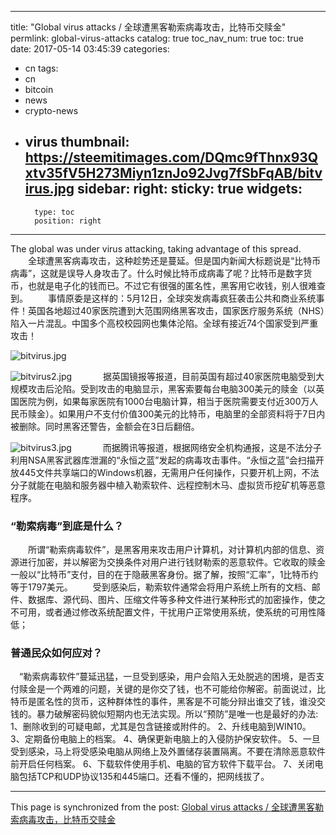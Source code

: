 
---
title: "Global virus attacks / 全球遭黑客勒索病毒攻击，比特币交赎金"
permlink: global-virus-attacks
catalog: true
toc_nav_num: true
toc: true
date: 2017-05-14 03:45:39
categories:
- cn
tags:
- cn
- bitcoin
- news
- crypto-news
- virus
thumbnail: https://steemitimages.com/DQmc9fThnx93Qxtv35fV5H273Miyn1znJo92Jvg7fSbFqAB/bitvirus.jpg
sidebar:
    right:
        sticky: true
widgets:
    -
        type: toc
        position: right
---


The global was under virus attacking, taking advantage of this spread.
　　全球遭黑客病毒攻击，这种趁势还是蔓延。但是国内新闻大标题说是“比特币病毒”，这就是误导人身攻击了。什么时候比特币成病毒了呢？比特币是数字货币，也就是电子化的钱而已。不过它有很强的匿名性，黑客用它收钱，别人很难查到。
　　事情原委是这样的：5月12日，全球突发病毒疯狂袭击公共和商业系统事件！英国各地超过40家医院遭到大范围网络黑客攻击，国家医疗服务系统（NHS）陷入一片混乱。中国多个高校校园网也集体沦陷。全球有接近74个国家受到严重攻击！

![bitvirus.jpg](https://steemitimages.com/DQmc9fThnx93Qxtv35fV5H273Miyn1znJo92Jvg7fSbFqAB/bitvirus.jpg)

![bitvirus2.jpg](https://steemitimages.com/DQmTmPYsaNnQTpzfdv9oSrpPvZHhWBZjg37Rk2DULQcm7M5/bitvirus2.jpg)
　
　　据英国镜报等报道，目前英国有超过40家医院电脑受到大规模攻击后沦陷。受到攻击的电脑显示，黑客索要每台电脑300美元的赎金（以英国医院为例，如果每家医院有1000台电脑计算，相当于医院需要支付近300万人民币赎金）。如果用户不支付价值300美元的比特币，电脑里的全部资料将于7日内被删除。同时黑客还警告，金额会在3日后翻倍。

![bitvirus3.jpg](https://steemitimages.com/DQmUNvWWqBjuWoyusgpshLmTFYK6aTZnx5G5atyX2JREK1q/bitvirus3.jpg)
　
　　而据腾讯等报道，根据网络安全机构通报，这是不法分子利用NSA黑客武器库泄漏的“永恒之蓝”发起的病毒攻击事件。“永恒之蓝”会扫描开放445文件共享端口的Windows机器，无需用户任何操作，只要开机上网，不法分子就能在电脑和服务器中植入勒索软件、远程控制木马、虚拟货币挖矿机等恶意程序。

### “勒索病毒”到底是什么？
　　所谓“勒索病毒软件”，是黑客用来攻击用户计算机，对计算机内部的信息、资源进行加密，并以解密为交换条件对用户进行钱财勒索的恶意软件。它收取的赎金一般以“比特币”支付，目的在于隐蔽黑客身份。据了解，按照“汇率”，1比特币约等于1797美元。
　　受到感染后，勒索软件通常会将用户系统上所有的文档、邮件、数据库、源代码、图片、压缩文件等多种文件进行某种形式的加密操作，使之不可用，或者通过修改系统配置文件，干扰用户正常使用系统，使系统的可用性降低；
### 普通民众如何应对？
　“勒索病毒软件”蔓延迅猛，一旦受到感染，用户会陷入无处脱逃的困境，是否支付赎金是一个两难的问题，关键的是你交了钱，也不可能给你解密。前面说过，比特币是匿名性的货币，这种群体性的事件，黑客是不可能分辩出谁交了钱，谁没交钱的。暴力破解密码貌似短期内也无法实现。所以“预防”是唯一也是最好的办法:
1、删除收到的可疑电邮，尤其是包含链接或附件的。
2、升线电脑到WIN10。
3、定期备份电脑上的档案。
4、确保更新电脑上的入侵防护保安软件。
5、一旦受到感染，马上将受感染电脑从网络上及外置储存装置隔离。不要在清除恶意软件前开启任何档案。
6、下载软件使用手机、电脑的官方软件下载平台。
7、关闭电脑包括TCP和UDP协议135和445端口。还看不懂的，把网线拔了。

- - -

This page is synchronized from the post: [Global virus attacks / 全球遭黑客勒索病毒攻击，比特币交赎金](https://steemit.com/@lemooljiang/global-virus-attacks)
